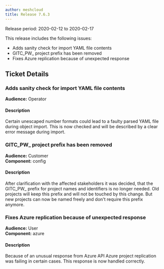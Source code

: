 ```yaml
---
author: meshcloud
title: Release 7.6.3
---
```


Release period: 2020-02-12 to 2020-02-17

This release includes the following issues:
* Adds sanity check for import YAML file contents
* GITC_PW_ project prefix has been removed
* Fixes Azure replication because of unexpected response
<!--truncate-->

## Ticket Details
### Adds sanity check for import YAML file contents
**Audience:** Operator<br>

#### Description
Certain unescaped number formats could lead to a faulty parsed YAML file during object import. This
is now checked and will be described by a clear error message during import.

### GITC_PW_ project prefix has been removed
**Audience:** Customer<br>**Component:** config


#### Description
After clarification with the affected stakeholders it was decided, that the GITC_PW_ prefix for project names and
identifiers is no longer needed. Old projects will keep this prefix and will not be touched by this change.
But new projects can now be named freely and don't require this prefix anymore.

### Fixes Azure replication because of unexpected response
**Audience:** User<br>**Component:** azure


#### Description
Because of an unusual response from Azure API Azure project replication was failing in certain cases.
This response is now handled correctly.

